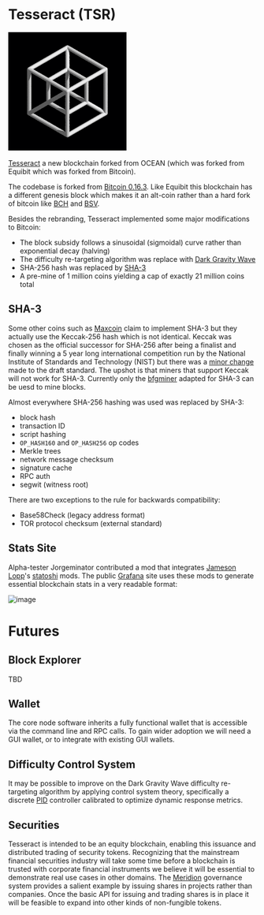 # Tesseract (TSR)

![image](tsr-logo.png)

[Tesseract](https://github.com/cryptotechguru/tesseract) a new blockchain forked from OCEAN (which was forked from Equibit which was forked from Bitcoin).

The codebase is forked from [Bitcoin 0.16.3](https://github.com/bitcoin/bitcoin/releases/tag/v0.16.3). Like Equibit this blockchain has a different genesis block which makes it an alt-coin rather than a hard fork of bitcoin like [BCH](https://www.bitcoincash.org/) and [BSV](https://bitcoinsv.io/).

Besides the rebranding, Tesseract implemented some major modifications to Bitcoin:
* The block subsidy follows a sinusoidal (sigmoidal) curve rather than exponential decay (halving)
* The difficulty re-targeting algorithm was replace with [Dark Gravity Wave](https://coinguides.org/dark-gravity-wave/)
* SHA-256 hash was replaced by [SHA-3](https://en.wikipedia.org/wiki/SHA-3)
* A pre-mine of 1 million coins yielding a cap of exactly 21 million coins total

## SHA-3

Some other coins such as [Maxcoin](https://maxcoinproject.org/) claim to implement SHA-3 but they actually use the Keccak-256 hash which is not identical. Keccak was chosen as the official successor for SHA-256 after being a finalist and finally winning a 5 year long international competition run by the National Institute of Standards and Technology (NIST) but there was a [minor change](https://crypto.stackexchange.com/questions/15727/what-are-the-key-differences-between-the-draft-sha-3-standard-and-the-keccak-sub) made to the draft standard. The upshot is that miners that support Keccak will not work for SHA-3. Currently only the [bfgminer](https://github.com/project-ocean/bfgminer-sha3) adapted for SHA-3 can be uesd to mine blocks.

Almost everywhere SHA-256 hashing was used was replaced by SHA-3: 
* block hash
* transaction ID
* script hashing
* `OP_HASH160` and `OP_HASH256` op codes
* Merkle trees
* network message checksum
* signature cache
* RPC auth
* segwit (witness root)

There are two exceptions to the rule for backwards compatibility:
* Base58Check (legacy address format)
* TOR protocol checksum (external standard)

## Stats Site

Alpha-tester Jorgeminator contributed a mod that integrates [Jameson Lopp](https://twitter.com/lopp)'s [statoshi](https://statoshi.info/) mods. 
The public [Grafana](http://stats.tesseract-crypto.io/) site uses these mods to generate essential blockchain stats in a very readable format:

![image](https://user-images.githubusercontent.com/434644/116793714-51419180-aa96-11eb-8488-50c0a53ce126.png)

# Futures

## Block Explorer

TBD

## Wallet

The core node software inherits a fully functional wallet that is accessible via the command line and RPC calls.
To gain wider adoption we will need a GUI wallet, or to integrate with existing GUI wallets.
 
##  Difficulty Control System

It may be possible to improve on the Dark Gravity Wave difficulty re-targeting algorithm by applying control system theory, specifically a discrete [PID](https://en.wikipedia.org/wiki/PID_controller) controller calibrated to optimize dynamic response metrics.

## Securities

Tesseract is intended to be an equity blockchain, enabling this issuance and distributed trading of security tokens.
Recognizing that the mainstream financial securities industry will take some time before a blockchain is trusted with corporate financial instruments we believe it will be essential to demonstrate real use cases in other domains.
The [Meridion](https://cryptotechguru.github.io/Cryptonomicon/Projects/Meridion.html) governance system provides a salient example by issuing shares in projects rather than companies.
Once the basic API for issuing and trading shares is in place it will be feasible to expand into other kinds of non-fungible tokens.
